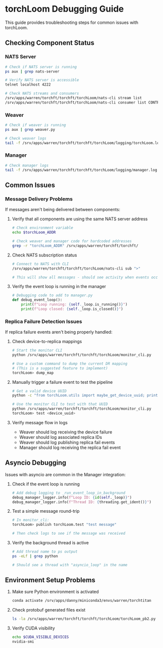 # torchLoom Debugging Guide

This guide provides troubleshooting steps for common issues with torchLoom.

## Checking Component Status

### NATS Server
```bash
# Check if NATS server is running
ps aux | grep nats-server

# Verify NATS server is accessible
telnet localhost 4222

# Check NATS streams and consumers
/srv/apps/warren/torchft/torchft/torchLoom/nats-cli stream list
/srv/apps/warren/torchft/torchft/torchLoom/nats-cli consumer list CONTROLLER-STREAM
```

### Weaver
```bash
# Check if weaver is running
ps aux | grep weaver.py

# Check weaver logs
tail -f /srv/apps/warren/torchft/torchft/torchLoom/logging/torchLoom.log
```

### Manager
```bash
# Check manager logs
tail -f /srv/apps/warren/torchft/torchft/torchLoom/logging/manager.log
```

## Common Issues

### Message Delivery Problems

If messages aren't being delivered between components:

1. Verify that all components are using the same NATS server address
   ```bash
   # Check environment variable
   echo $torchLoom_ADDR
   
   # Check weaver and manager code for hardcoded addresses
   grep -r "torchLoom_ADDR" /srv/apps/warren/torchft/torchft/
   ```

2. Check NATS subscription status
   ```bash
   # Connect to NATS with CLI
   /srv/apps/warren/torchft/torchft/torchLoom/nats-cli sub ">"
   
   # This will show all messages - should see activity when events occur
   ```

3. Verify the event loop is running in the manager
   ```python
   # Debugging code to add to manager.py
   def debug_event_loop():
       print(f"Loop running: {self._loop.is_running()}")
       print(f"Loop closed: {self._loop.is_closed()}")
   ```

### Replica Failure Detection Issues

If replica failure events aren't being properly handled:

1. Check device-to-replica mappings
   ```bash
   # Start the monitor CLI
   python /srv/apps/warren/torchft/torchft/torchLoom/monitor_cli.py
   
   # Use a custom command to dump the current DR mapping
   # (This is a suggested feature to implement)
   torchLoom> dump_map
   ```

2. Manually trigger a failure event to test the pipeline
   ```bash
   # Get a valid device UUID 
   python -c "from torchLoom.utils import maybe_get_device_uuid; print(maybe_get_device_uuid())"
   
   # Use the monitor CLI to test with that UUID
   python /srv/apps/warren/torchft/torchft/torchLoom/monitor_cli.py
   torchLoom> test <device_uuid>
   ```

3. Verify message flow in logs
   - Weaver should log receiving the device failure
   - Weaver should log associated replica IDs
   - Weaver should log publishing replica fail events
   - Manager should log receiving the replica fail event

## Asyncio Debugging

Issues with asyncio are common in the Manager integration:

1. Check if the event loop is running
   ```python
   # Add debug logging to _run_event_loop_in_background
   debug_manager_logger.info(f"Loop ID: {id(self._loop)}")
   debug_manager_logger.info(f"Thread ID: {threading.get_ident()}")
   ```

2. Test a simple message round-trip
   ```bash
   # In monitor_cli:
   torchLoom> publish torchLoom.test "test message"
   
   # Then check logs to see if the message was received
   ```

3. Verify the background thread is active
   ```bash
   # Add thread name to ps output
   ps -eLf | grep python
   
   # Should see a thread with "asyncio_loop" in the name
   ```

## Environment Setup Problems

1. Make sure Python environment is activated
   ```bash
   conda activate /srv/apps/danny/miniconda3/envs/warren/torchtitan
   ```

2. Check protobuf generated files exist
   ```bash
   ls -la /srv/apps/warren/torchft/torchft/torchLoom/torchLoom_pb2.py
   ```

3. Verify CUDA visibility
   ```bash
   echo $CUDA_VISIBLE_DEVICES
   nvidia-smi
   ``` 